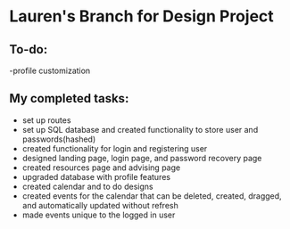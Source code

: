 ﻿# Lauren's Branch for Design Project 

## To-do:
   -profile customization
## My completed tasks:
   - set up routes
   - set up SQL database and created functionality to store user and passwords(hashed)
   - created functionality for login and registering user
   - designed landing page, login page, and password recovery page
   - created resources page and advising page
   - upgraded database with profile features
   - created calendar and to do designs
   - created events for the calendar that can be deleted, created, dragged, and automatically updated without refresh
   - made events unique to the logged in user

